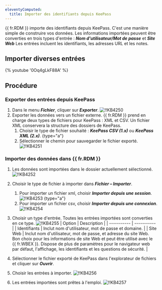 ```yaml
---
eleventyComputed:
  title: Importer des identifiants depuis KeePass
---
```

{{ fr.RDM }} importe des identifiants depuis KeePass. C'est une manière simple de construire vos données. Les informations importées peuvent être converties en trois types d'entrée : ***Nom d'utilisateur/Mot de passe*** et ***Site Web*** Les entrées incluent les identifiants, les adresses URL et les notes.

## Importer diverses entrées
{% youtube '0Oq4gLkF88A' %}

## Procédure

### Exporter des entrées depuis KeePass

1. Dans le menu ***Fichier***, cliquer sur ***Exporter***.
![!!KB4250](https://cdnweb.devolutions.net/docs/docs_en_kb_KB4250.png)
1. Exporter les données vers un fichier externe. {{ fr.RDM }} prend en charge deux types de fichiers pour KeePass : XML et CSV. Un fichier XML conservera la structure des dossiers de KeePass.
    1. Choisir le type de fichier souhaité : ***KeePass CSV (1.x)*** ou ***KeePass XML (2.x)***.
{type="a"}
    1. Sélectionner le chemin pour sauvegarder le fichier exporté.
![!!KB4251](https://cdnweb.devolutions.net/docs/docs_en_kb_KB4251.png)

### Importer des données dans {{ fr.RDM }}

1. Les données sont importées dans le dossier actuellement sélectionné.
![!!KB4252](https://cdnweb.devolutions.net/docs/docs_en_kb_KB4252.png)
1. Choisir le type de fichier à importer dans ***Fichier – Importer***.
    1. Pour importer un fichier xml, choisir ***Importer depuis une session***.
![!!KB4253](https://cdnweb.devolutions.net/docs/docs_en_kb_KB4253.png)
{type="a"}
    1. Pour importer un fichier csv, choisir ***Importer depuis une connexion***.
![!!KB4254](https://cdnweb.devolutions.net/docs/docs_en_kb_KB4254.png)
1. Choisir un type d'entrée. Toutes les entrées importées sont converties en ce type.
![!!KB4255](https://cdnweb.devolutions.net/docs/docs_en_kb_KB4255.png)
   | Option      | Description |
   | ----------- | ----------- |
   | Identifiants | Inclut nom d'utilisateur, mot de passe et domaine. |
   | Site Web     | Inclut nom d'utilisateur, mot de passe, et adresse du site Web. Bon choix pour les informations de site Web et peut être utilisé avec le {{ fr.WBEX }}. Dispose de plus de paramètres pour le navigateur web par défaut, l'affichage, les identifiants et les questions de sécurité. |

1. Sélectionner le fichier exporté de KeePass dans l'explorateur de fichiers et cliquer sur ***Ouvrir***.
1. Choisir les entrées à importer.
![!!KB4256](https://cdnweb.devolutions.net/docs/docs_en_kb_KB4256.png)
1. Les entrées importées sont prêtes à l'emploi.
![!!KB4257](https://cdnweb.devolutions.net/docs/docs_en_kb_KB4257.png)
